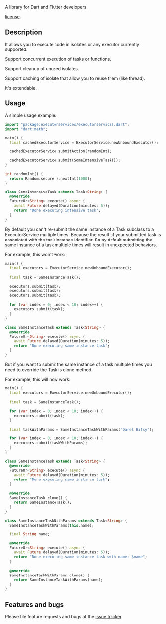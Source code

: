 A library for Dart and Flutter developers.

[license](https://github.com/bitsydarel/executorservices/blob/master/LICENSE).

## Description
It allows you to execute code in isolates or any executor currently supported.

Support concurrent execution of tasks or functions.

Support cleanup of unused isolates.

Support caching of isolate that allow you to reuse them (like thread).

It's extendable.

## Usage

A simple usage example:

```dart
import "package:executorservices/executorservices.dart";
import "dart:math";

main() {
  final cachedExecutorService = ExecutorService.newUnboundExecutor();

  cachedExecutorService.submitAction(randomInt);

  cachedExecutorService.submit(SomeIntensiveTask());
}

int randomInt() {
  return Random.secure().nextInt(1000);
}

class SomeIntensiveTask extends Task<String> {
  @override
  FutureOr<String> execute() async {
    await Future.delayed(Duration(minutes: 5));
    return "Done executing intensive task";
  }
} 
```

By default you can't re-submit the same instance of a Task subclass to a ExecutorService multiple times.
Because the result of your submitted task is associated with the task instance identifier.
So by default submitting the same instance of a task multiple times will result in unexpected behaviors.

For example, this won't work:

```dart
main() {
  final executors = ExecutorService.newUnboundExecutor();
  
  final task = SameInstanceTask();

  executors.submit(task);
  executors.submit(task);
  executors.submit(task);
  
  for (var index = 0; index < 10; index++) {
    executors.submit(task);
  }
}

class SameInstanceTask extends Task<String> {
  @override
  FutureOr<String> execute() async {
    await Future.delayed(Duration(minutes: 5));
    return "Done executing same instance task";
  }
} 
``` 

But if you want to submit the same instance of a task multiple times you need to override the Task is clone method.

For example, this will now work:
```dart
main() {
  final executors = ExecutorService.newUnboundExecutor();
  
  final task = SameInstanceTask();

  for (var index = 0; index < 10; index++) {
    executors.submit(task);
  }
  
  final taskWithParams = SameInstanceTaskWithParams("Darel Bitsy");

  for (var index = 0; index < 10; index++) {
    executors.submit(taskWithParams);
  }
}

class SameInstanceTask extends Task<String> {
  @override
  FutureOr<String> execute() async {
    await Future.delayed(Duration(minutes: 5));
    return "Done executing same instance task";
  }
  
  @override
  SameInstanceTask clone() {
    return SameInstanceTask();
  }
}

class SameInstanceTaskWithParams extends Task<String> {
  SameInstanceTaskWithParams(this.name);

  final String name;

  @override
  FutureOr<String> execute() async {
    await Future.delayed(Duration(minutes: 5));
    return "Done executing same instance task with name: $name";
  }
    
  @override
  SameInstanceTaskWithParams clone() {
    return SameInstanceTaskWithParams(name);
  }
}
```

## Features and bugs

Please file feature requests and bugs at the [issue tracker][tracker].

[tracker]:https://github.com/bitsydarel/executorservices/issues
